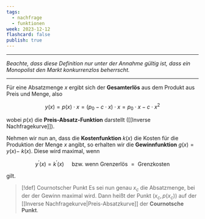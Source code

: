 ```yaml
---
tags:
  - nachfrage
  - funktionen
week: 2023-12-12
flashcard: false
publish: true
---
```

***

*Beachte, dass diese Definition nur unter der Annahme gültig ist, dass ein Monopolist den Markt konkurrenzlos beherrscht.*

***

Für eine Absatzmenge $x$ ergibt sich der **Gesamterlös** aus dem Produkt aus Preis und Menge, also

$$
y(x) = p(x) \cdot x = (p_{0} - c \cdot x) \cdot x = p_{0} \cdot x - c \cdot x^{2}
$$

wobei $p(x)$ die **Preis-Absatz-Funktion** darstellt ([[Inverse Nachfragekurve]]).

Nehmen wir nun an, dass die **Kostenfunktion** $k(x)$ die Kosten für die Produktion der Menge $x$ angibt, so erhalten wir die **Gewinnfunktion** $g(x)=y(x)-$ $k(x)$. Diese wird maximal, wenn

$$
y^{\prime}(x)=k^{\prime}(x) \quad \text { bzw. wenn Grenzerlös }=\text { Grenzkosten }
$$

gilt.

> [!def] Cournotscher Punkt 
> Es sei nun genau $x_c$ die Absatzmenge, bei der der Gewinn maximal wird. Dann heißt der Punkt $\left(x_c, p\left(x_c\right)\right)$ auf der [[Inverse Nachfragekurve|Preis-Absatzkurve]] der **Cournotsche Punkt**.
